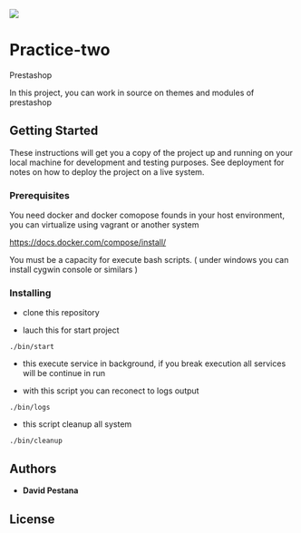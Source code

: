 ![](![image](https://www.campuscamarafp.com/wp-content/uploads/2020/02/Logo-Campus-C%C3%A1mara-sin-fondo.png)?raw=true)

# Practice-two

Prestashop 

In this project, you can work in source on themes and modules of prestashop

## Getting Started

These instructions will get you a copy of the project up and running on your local machine for development and testing purposes. See deployment for notes on how to deploy the project on a live system.

### Prerequisites

You need docker and docker comopose founds in your host environment, you can virtualize using vagrant or another system

https://docs.docker.com/compose/install/

You must be a capacity for execute bash scripts. ( under windows you can install cygwin console or similars )


### Installing

* clone this repository


* lauch this for start project

```
./bin/start
```

* this execute service in background, if you break execution all services will be continue in run


* with this script you can reconect to logs output
```
./bin/logs
```

* this script cleanup all system

```
./bin/cleanup
```


## Authors

* **David Pestana**

## License

